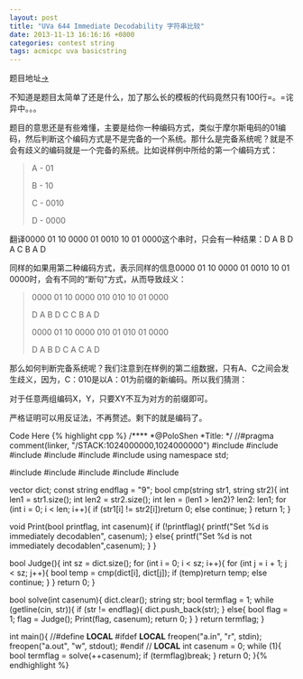 ```yaml
---
layout: post
title: "UVa 644 Immediate Decodability 字符串比较"
date: 2013-11-13 16:16:16 +0800
categories: contest string
tags: acmicpc uva basicstring
---
```

题目地址<a title="UVa 644" href="http://uva.onlinejudge.org/index.php?option=com_onlinejudge&Itemid=8&category=96&page=show_problem&problem=585" target="_blank">-></a>

不知道是题目太简单了还是什么，加了那么长的模板的代码竟然只有100行=。=诧异中。。。

题目的意思还是有些难懂，主要是给你一种编码方式，类似于摩尔斯电码的01编码，然后判断这个编码方式是不是完备的一个系统。那什么是完备系统呢？就是不会有歧义的编码就是一个完备的系统。比如说样例中所给的第一个编码方式：

<blockquote>A - 01

B - 10

C - 0010

D - 0000
</blockquote>

翻译0000 01 10 0000 01 0010 10 01 0000这个串时，只会有一种结果：D A B D A C B A D

同样的如果用第二种编码方式，表示同样的信息0000 01 10 0000 01 0010 10 01 0000时，会有不同的“断句”方式，从而导致歧义：

<blockquote>0000 01 10 0000 010 010 10 01 0000

D A B D C C B A D

0000 01 10 0000 010 01 010 01 0000

D A B D C A C A D
</blockquote>

那么如何判断完备系统呢？我们注意到在样例的第二组数据，只有A、C之间会发生歧义，因为，C：010是以A：01为前缀的新编码。所以我们猜测：

对于任意两组编码X，Y，只要XY不互为对方的前缀即可。

严格证明可以用反证法，不再赘述。剩下的就是编码了。

Code Here
{% highlight cpp %}
/****
	*@PoloShen
	*Title:
	*/
//#pragma comment(linker, "/STACK:1024000000,1024000000")
#include <iostream>
#include <iomanip>
#include <cstdio>
#include <string>
#include <cstring>
#include <cmath>
using namespace std;

#include <vector>
#include <list>
#include <stack>
#include <deque>
#include <queue>

vector<string> dict;
const string endflag = "9";
bool cmp(string str1, string str2){
	int len1 = str1.size();
	int len2 = str2.size();
	int len = (len1 > len2)? len2: len1;
	for (int i = 0; i < len; i++){
		if (str1[i] != str2[i])return 0;
		else continue;
	}
	return 1;
}

void Print(bool printflag, int casenum){
	if (!printflag){
		printf("Set %d is immediately decodablen", casenum);
	}
	else{
		printf("Set %d is not immediately decodablen",casenum);
	}
}

bool Judge(){
	int sz = dict.size();
	for (int i = 0; i < sz; i++){
		for (int j = i + 1; j < sz; j++){
			bool temp = cmp(dict[i], dict[j]);
			if (temp)return temp;
			else continue;
		}
	}
	return 0;
}

bool solve(int casenum){
	dict.clear();
	string str;
	bool termflag = 1;
	while (getline(cin, str)){
		if (str != endflag){
			dict.push_back(str);
		}
		else{
			bool flag = 1;
			flag = Judge();
			Print(flag, casenum);
			return 0;
		}
	}
	return termflag;
}

int main(){
//#define __LOCAL__
#ifdef __LOCAL__
	freopen("a.in", "r", stdin);
	freopen("a.out", "w", stdout);
#endif // __LOCAL__
	int casenum = 0;
	while (1){
		bool termflag = solve(++casenum);
		if (termflag)break;
	}
    return 0;
}{% endhighlight %}

 

